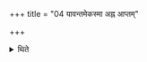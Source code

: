 +++
title = "04 यावन्तमेकस्मा अह्न आप्तम्"

+++

<details><summary>थिते</summary>

4. Having tied in another cloth as much (Soma-plants) as he (i.e. Adhvaryu) thinks sufficient for one day,  
</details>
